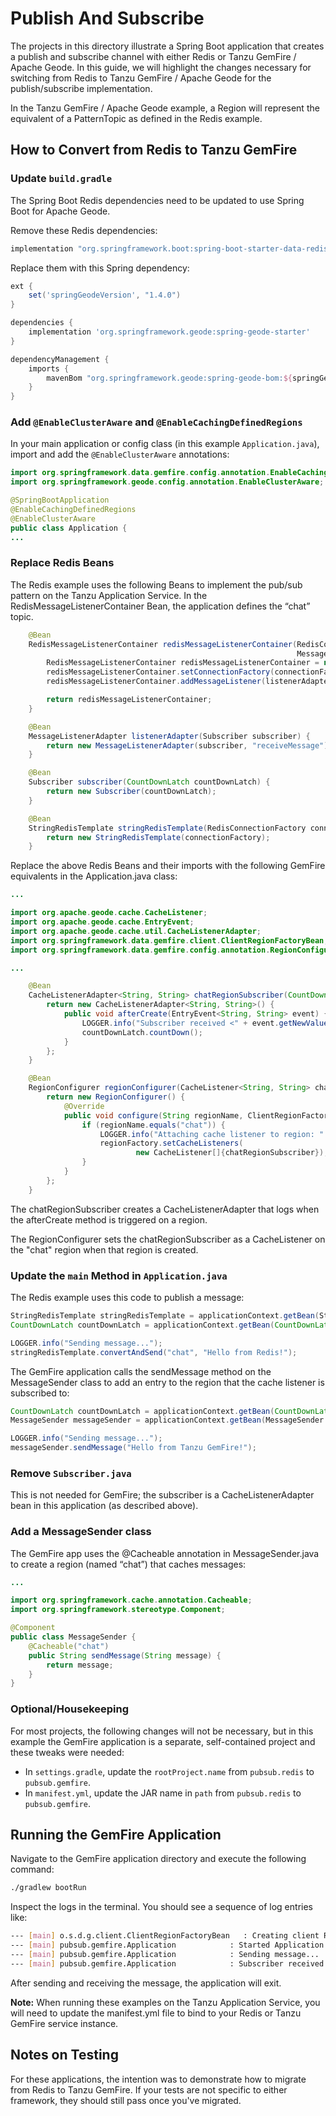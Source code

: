 <!--
Copyright 2019 - 2021 VMware, Inc.
SPDX-License-Identifier: Apache-2.0
-->

# Publish And Subscribe

The projects in this directory illustrate a Spring Boot application that creates a publish and subscribe channel with
either Redis or Tanzu GemFire / Apache Geode. In this guide, we will highlight the changes necessary for switching from Redis to Tanzu GemFire / Apache Geode for the publish/subscribe implementation.

In the Tanzu GemFire / Apache Geode example, a Region will represent the equivalent of a PatternTopic as defined in the Redis example. 


## How to Convert from Redis to Tanzu GemFire

### Update `build.gradle`
The Spring Boot Redis dependencies need to be updated to use Spring Boot for Apache Geode.

Remove these Redis dependencies:

```groovy
implementation "org.springframework.boot:spring-boot-starter-data-redis"
```

Replace them with this Spring dependency:

```groovy
ext {
    set('springGeodeVersion', "1.4.0")
}

dependencies {
    implementation 'org.springframework.geode:spring-geode-starter'
}

dependencyManagement {
    imports {
        mavenBom "org.springframework.geode:spring-geode-bom:${springGeodeVersion}"
    }
}
```

### Add `@EnableClusterAware` and `@EnableCachingDefinedRegions`
In your main application or config class (in this example `Application.java`), import and add the `@EnableClusterAware` 
annotations:

```java
import org.springframework.data.gemfire.config.annotation.EnableCachingDefinedRegions;
import org.springframework.geode.config.annotation.EnableClusterAware;

@SpringBootApplication
@EnableCachingDefinedRegions
@EnableClusterAware
public class Application {
...
```

### Replace Redis Beans
The Redis example uses the following Beans to implement the pub/sub pattern on the Tanzu Application Service. In the
RedisMessageListenerContainer Bean, the application defines the “chat” topic. 

```java
    @Bean
    RedisMessageListenerContainer redisMessageListenerContainer(RedisConnectionFactory connectionFactory,
                                                                MessageListenerAdapter listenerAdapter) {
        RedisMessageListenerContainer redisMessageListenerContainer = new RedisMessageListenerContainer();
        redisMessageListenerContainer.setConnectionFactory(connectionFactory);
        redisMessageListenerContainer.addMessageListener(listenerAdapter, new PatternTopic("chat"));

        return redisMessageListenerContainer;
    }

    @Bean
    MessageListenerAdapter listenerAdapter(Subscriber subscriber) {
        return new MessageListenerAdapter(subscriber, "receiveMessage");
    }

    @Bean
    Subscriber subscriber(CountDownLatch countDownLatch) {
        return new Subscriber(countDownLatch);
    }

    @Bean
    StringRedisTemplate stringRedisTemplate(RedisConnectionFactory connectionFactory) {
        return new StringRedisTemplate(connectionFactory);
    }
```

Replace the above Redis Beans and their imports with the following GemFire equivalents in the Application.java
class:

```java
...

import org.apache.geode.cache.CacheListener;
import org.apache.geode.cache.EntryEvent;
import org.apache.geode.cache.util.CacheListenerAdapter;
import org.springframework.data.gemfire.client.ClientRegionFactoryBean;
import org.springframework.data.gemfire.config.annotation.RegionConfigurer;

...

    @Bean
    CacheListenerAdapter<String, String> chatRegionSubscriber(CountDownLatch countDownLatch) {
        return new CacheListenerAdapter<String, String>() {
            public void afterCreate(EntryEvent<String, String> event) {
                LOGGER.info("Subscriber received <" + event.getNewValue() + ">");
                countDownLatch.countDown();
            }
        };
    }

    @Bean
    RegionConfigurer regionConfigurer(CacheListener<String, String> chatRegionSubscriber) {
        return new RegionConfigurer() {
            @Override
            public void configure(String regionName, ClientRegionFactoryBean<?, ?> regionFactory) {
                if (regionName.equals("chat")) {
                    LOGGER.info("Attaching cache listener to region: " + regionName);
                    regionFactory.setCacheListeners(
                            new CacheListener[]{chatRegionSubscriber});
                }
            }
        };
    }
```

The chatRegionSubscriber creates a CacheListenerAdapter that logs when the afterCreate method is triggered on a
region.  

The RegionConfigurer sets the chatRegionSubscriber as a CacheListener on the "chat" region when that region is
created.


### Update the `main` Method in `Application.java`

The Redis example uses this code to publish a message:

```java
StringRedisTemplate stringRedisTemplate = applicationContext.getBean(StringRedisTemplate.class);
CountDownLatch countDownLatch = applicationContext.getBean(CountDownLatch.class);

LOGGER.info("Sending message...");
stringRedisTemplate.convertAndSend("chat", "Hello from Redis!");
```

The GemFire application calls the sendMessage method on the MessageSender class to add an entry to the region that
the cache listener is subscribed to:

```java
CountDownLatch countDownLatch = applicationContext.getBean(CountDownLatch.class);
MessageSender messageSender = applicationContext.getBean(MessageSender.class);

LOGGER.info("Sending message...");
messageSender.sendMessage("Hello from Tanzu GemFire!");

```

### Remove `Subscriber.java`

This is not needed for GemFire; the subscriber is a CacheListenerAdapter bean in this application (as described above).

### Add a MessageSender class

The GemFire app uses the @Cacheable annotation in MessageSender.java to create a region (named “chat”) that caches
messages:
```java
...

import org.springframework.cache.annotation.Cacheable;
import org.springframework.stereotype.Component;

@Component
public class MessageSender {
    @Cacheable("chat")
    public String sendMessage(String message) {
        return message;
    }
}
```

### Optional/Housekeeping
For most projects, the following changes will not be necessary, but in this example the GemFire application is a
separate, self-contained project and these tweaks were needed:

- In `settings.gradle`, update the `rootProject.name` from `pubsub.redis` to `pubsub.gemfire`.
- In `manifest.yml`, update the JAR name in `path` from `pubsub.redis` to `pubsub.gemfire`.

## Running the GemFire Application
Navigate to the GemFire application directory and execute the following command:
```bash
./gradlew bootRun
```

Inspect the logs in the terminal. You should see a sequence of log entries like:

```bash
--- [main] o.s.d.g.client.ClientRegionFactoryBean   : Creating client Region [Messages]
--- [main] pubsub.gemfire.Application            : Started Application in 2.204 seconds (JVM running for 2.555)
--- [main] pubsub.gemfire.Application            : Sending message...
--- [main] pubsub.gemfire.Application            : Subscriber received <Hello from GemFire!>
```

After sending and receiving the message, the application will exit.

**Note:** When running these examples on the Tanzu Application Service, you will need to update the manifest.yml file to bind to your
Redis or Tanzu GemFire service instance.

## Notes on Testing
For these applications, the intention was to demonstrate how to migrate from Redis to Tanzu GemFire.  If your tests are 
not specific to either framework, they should still pass once you've migrated.